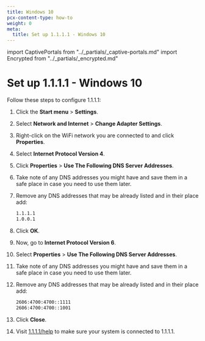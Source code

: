```yaml
---
title: Windows 10
pcx-content-type: how-to
weight: 0
meta:
  title: Set up 1.1.1.1 - Windows 10
---
```


import CaptivePortals from "../\_partials/\_captive-portals.md"
import Encrypted from "../\_partials/\_encrypted.md"

# Set up 1.1.1.1 - Windows 10

Follow these steps to configure 1.1.1.1:

1.  Click the **Start menu** > **Settings**.

2.  Select **Network and Internet** > **Change Adapter Settings**.

3.  Right-click on the WiFi network you are connected to and click **Properties**.

4.  Select **Internet Protocol Version 4**.

5.  Click **Properties** > **Use The Following DNS Server Addresses**.

6.  Take note of any DNS addresses you might have and save them in a safe place in case you need to use them later.

7.  Remove any DNS addresses that may be already listed and in their place add:

    ```txt
    1.1.1.1
    1.0.0.1
    ```

8.  Click **OK**.

9.  Now, go to **Internet Protocol Version 6**.

10. Select **Properties** > **Use The Following DNS Server Addresses**.

11. Take note of any DNS addresses you might have and save them in a safe place in case you need to use them later.

12. Remove any DNS addresses that may be already listed and in their place add:

    ```txt
    2606:4700:4700::1111
    2606:4700:4700::1001
    ```

13. Click **Close**.

14. Visit [1.1.1.1/help](https://1.1.1.1/help) to make sure your system is connected to 1.1.1.1.

<CaptivePortals/>
<Encrypted/>
